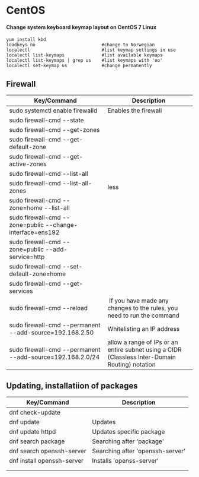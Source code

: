 
# CentOS


#### Change system keyboard keymap layout on CentOS 7 Linux 
````
yum install kbd
loadkeys no                         #change to Norwegian
localectl                           #list keymap settings in use
localectl list-keymaps              #list available keymaps
localectl list-keymaps | grep us    #list keymaps with 'no'
localectl set-keymap us             #change permanently
````

## Firewall
| Key/Command | Description |
| ----------- | ----------- |
| sudo systemctl enable firewalld | Enables the firewall | |
| sudo firewall-cmd --state | |
| sudo firewall-cmd --get-zones | |
| sudo firewall-cmd --get-default-zone | |
| sudo firewall-cmd --get-active-zones | |
| sudo firewall-cmd --list-all | |
| sudo firewall-cmd --list-all-zones | less | |
| sudo firewall-cmd --zone=home --list-all | |
| sudo firewall-cmd --zone=public --change-interface=ens192 | |
| sudo firewall-cmd --zone=public --add-service=http | |
| sudo firewall-cmd --set-default-zone=home | |
| sudo firewall-cmd --get-services | |
| sudo firewall-cmd --reload | If you have made any changes to the rules, you need to run the command | |
| sudo firewall-cmd --permanent --add-source=192.168.2.50 | Whitelisting an IP address | |
| sudo firewall-cmd --permanent --add-source=192.168.2.0/24 | allow a range of IPs or an entire subnet using a CIDR (Classless Inter-Domain Routing) notation | |



## Updating, installatiion of packages
| Key/Command | Description |
| ----------- | ----------- |
| dnf check-update | |
| dnf update | Updates |
| dnf update httpd | Updates specific package |
| dnf search package | Searching after 'package' |
| dnf search openssh-server | Searching after 'openssh-server' |
| dnf install openssh-server | Installs 'openss-server' |
| | |
| | |

